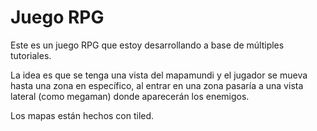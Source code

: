 # Juego RPG

Este es un juego RPG que estoy desarrollando a base de múltiples tutoriales.

La idea es que se tenga una vista del mapamundi y el jugador se mueva hasta una zona en específico, 
al entrar en una zona pasaría a una vista lateral (como megaman) donde aparecerán los enemigos.

Los mapas están hechos con tiled.
